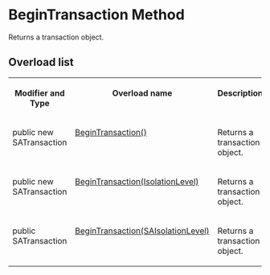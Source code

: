 <!-- loio3c1149fd6c5f1014bf66ab68e80bace6 -->

# BeginTransaction Method

Returns a transaction object.



## Overload list


<table>
<tr>
<th valign="top">

Modifier and Type



</th>
<th valign="top">

Overload name



</th>
<th valign="top">

Description



</th>
</tr>
<tr>
<td valign="top">

public new SATransaction



</td>
<td valign="top">

 [BeginTransaction\(\)](begintransaction-method-3c11328.md) 



</td>
<td valign="top">

Returns a transaction object.



</td>
</tr>
<tr>
<td valign="top">

public new SATransaction



</td>
<td valign="top">

 [BeginTransaction\(IsolationLevel\)](begintransaction-isolationlevel-method-3c113a8.md) 



</td>
<td valign="top">

Returns a transaction object.



</td>
</tr>
<tr>
<td valign="top">

public SATransaction



</td>
<td valign="top">

 [BeginTransaction\(SAIsolationLevel\)](begintransaction-saisolationlevel-method-3c11421.md) 



</td>
<td valign="top">

Returns a transaction object.



</td>
</tr>
</table>

